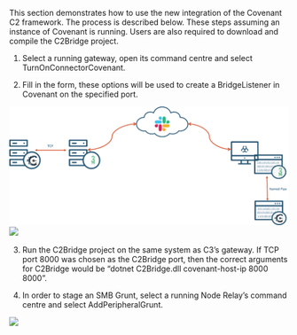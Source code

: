 This section demonstrates how to use the new integration of the Covenant C2 framework. The process is described below. These steps assuming an instance of Covenant is running. Users are also required to download and compile the C2Bridge project.

1. Select a running gateway, open its command centre and select TurnOnConnectorCovenant.

2. Fill in the form, these options will be used to create a BridgeListener in Covenant on the specified port.

<img src="./ContributionGuide/figure1.png"/>
<image src="./UsageImages/figure1.png"/>

3. Run the C2Bridge project on the same system as C3’s gateway. If TCP port 8000 was chosen as the C2Bridge port, then the correct arguments for C2Bridge would be “dotnet C2Bridge.dll covenant-host-ip 8000 8000”.

4. In order to stage an SMB Grunt, select a running Node Relay’s command centre and select AddPeripheralGrunt. 

<image src="UsageImages/figure2.png" />




